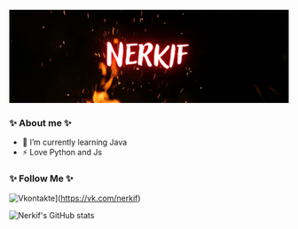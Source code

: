 [![Header](https://github.com/Nerkif/Nerkif/blob/main/assets/header.png)](https://vk.com/nerkif)

### ✨ About me ✨

- 🌱 I’m currently learning Java
- ⚡ Love Python and Js

### ✨ Follow Me ✨

![Vkontakte](https://img.shields.io/badge/-Vkontakte-090909?style=for-the-badge&logo=vkontakte&logoColor=47C5FB)](https://vk.com/nerkif)

![Nerkif's GitHub stats](https://github-readme-stats.vercel.app/api?username=nerkif&show_icons=true&theme=radical)
